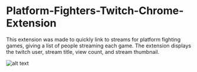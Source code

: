 # Platform-Fighters-Twitch-Chrome-Extension

This extension was made to quickly link to streams for platform fighting games, giving a list of people streaming each game.  The extension displays the twitch user, stream title, view count, and stream thumbnail.

![alt text](https://imgur.com/y1lM4Js.jpg)
